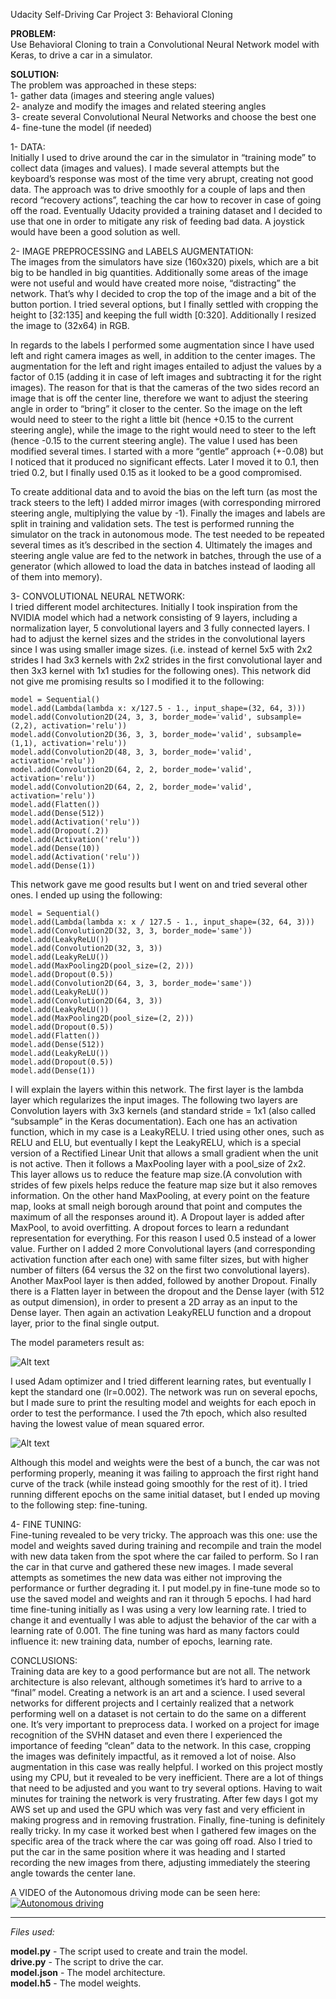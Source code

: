 Udacity Self-Driving Car Project 3: Behavioral Cloning

<b>PROBLEM:</b> <br>
Use Behavioral Cloning to train a Convolutional Neural Network model with Keras, to drive a car in a simulator.


<b>SOLUTION:</b><br>
The problem was approached in these steps:<br>
1- gather data (images and steering angle values)<br>
2- analyze and modify the images and related steering angles<br>
3- create several Convolutional Neural Networks and choose the best one<br>
4- fine-tune the model (if needed)<br>

1- DATA:<br>
Initially I used to drive around the car in the simulator in “training mode” to collect data (images and values). I made several attempts but the keyboard’s response was most of the time very abrupt, creating not good data.
The approach was to drive smoothly for a couple of laps and then record “recovery actions”, teaching the car how to recover in case of going off the road.
Eventually Udacity provided a training dataset and I decided to use that one in order to mitigate any risk of feeding bad data. A joystick would have been a good solution as well.


2- IMAGE PREPROCESSING and LABELS AUGMENTATION:<br>
The images from the simulators have size (160x320) pixels, which are a bit big to be handled in big quantities.
Additionally some areas of the image were not useful and would have created more noise, “distracting” the network. 
That’s why I decided to crop the top of the image and a bit of the button portion. I tried several options, but I finally settled with cropping the height to [32:135] and keeping the full width [0:320].
Additionally I resized the image to (32x64) in RGB.

In regards to the labels I performed some augmentation since I have used left and right camera images as well, in addition to the center images.
The augmentation for the left and right images entailed to adjust the values by a factor of 0.15 (adding it in case of left images and subtracting it for the right images).
The reason for that is that the cameras of the two sides record an image that is off the center line, therefore we want to adjust the steering angle in order to “bring” it closer to the center.
So the image on the left would need to steer to the right a little bit (hence +0.15 to the current steering angle), while the image to the right would need to steer to the left (hence -0.15 to the current steering angle).
The value I used has been modified several times. I started with a more “gentle” approach (+-0.08) but I noticed that it produced no significant effects. Later I moved it to 0.1, then tried 0.2, but I finally used 0.15 as it looked to be a good compromised.

 To create additional data and to avoid the bias on the left turn (as most the track steers to the left) I added mirror images (with corresponding mirrored steering angle, multiplying the value by -1).
Finally the images and labels are split in training and validation sets. The test is performed running the simulator on the track in autonomous mode.
The test needed to be repeated several times as it’s described in the section 4.
Ultimately the images and steering angle value are fed to the network in batches, through the use of a generator (which allowed to load the data in batches instead of laoding all of them into memory).

3- CONVOLUTIONAL NEURAL NETWORK:<br>
I tried different model architectures. Initially I took inspiration from the NVIDIA model which had a network consisting of 9 layers, including a normalization layer, 5 convolutional layers
and 3 fully connected layers.
I had to adjust the kernel sizes and the strides in the convolutional layers since I was using smaller image sizes. (i.e. instead of kernel 5x5 with 2x2 strides I had 3x3 kernels with 2x2 strides in the first convolutional layer and then 3x3 kernel with 1x1 studies for the following ones). 
This network did not give me promising results so I modified it to the following:

    model = Sequential()
    model.add(Lambda(lambda x: x/127.5 - 1., input_shape=(32, 64, 3)))
    model.add(Convolution2D(24, 3, 3, border_mode='valid', subsample=(2,2), activation='relu'))
    model.add(Convolution2D(36, 3, 3, border_mode='valid', subsample=(1,1), activation='relu'))
    model.add(Convolution2D(48, 3, 3, border_mode='valid', activation='relu'))
    model.add(Convolution2D(64, 2, 2, border_mode='valid', activation='relu'))
    model.add(Convolution2D(64, 2, 2, border_mode='valid', activation='relu'))
    model.add(Flatten())
    model.add(Dense(512))
    model.add(Activation('relu'))
    model.add(Dropout(.2))
    model.add(Activation('relu'))
    model.add(Dense(10))
    model.add(Activation('relu'))
    model.add(Dense(1))

This network gave me good results but I went on and tried several other ones. I ended up using the following:

    model = Sequential()
    model.add(Lambda(lambda x: x / 127.5 - 1., input_shape=(32, 64, 3)))
    model.add(Convolution2D(32, 3, 3, border_mode='same'))
    model.add(LeakyReLU())
    model.add(Convolution2D(32, 3, 3))
    model.add(LeakyReLU())
    model.add(MaxPooling2D(pool_size=(2, 2)))
    model.add(Dropout(0.5))
    model.add(Convolution2D(64, 3, 3, border_mode='same'))
    model.add(LeakyReLU())
    model.add(Convolution2D(64, 3, 3))
    model.add(LeakyReLU())
    model.add(MaxPooling2D(pool_size=(2, 2)))
    model.add(Dropout(0.5))
    model.add(Flatten())
    model.add(Dense(512))
    model.add(LeakyReLU())
    model.add(Dropout(0.5))
    model.add(Dense(1))

I will explain the layers within this network.
The first layer is the lambda layer which regularizes the input images.
The following two layers are Convolution layers with 3x3 kernels (and standard stride = 1x1 (also called “subsample” in the Keras documentation).
Each one has an activation function, which in my case is a LeakyRELU. I tried using other ones, such as RELU and ELU, but eventually I kept the LeakyRELU, which is a special version of a Rectified Linear Unit that allows a small gradient when the unit is not active.
Then it follows a MaxPooling layer with a pool_size of 2x2.
This layer allows us to reduce the feature map size.(A convolution with strides of few pixels helps reduce the feature map size but it also removes information. On the other hand MaxPooling, at every point on the feature map, looks at small neigh borough around that point and computes the maximum of all the responses around it).
A Dropout layer is added after MaxPool, to avoid overfitting. A dropout forces to learn a redundant representation for everything. For this reason I used 0.5 instead of a lower value.
Further on I added 2 more Convolutional layers (and corresponding activation function after each one) with same filter sizes, but with higher number of filters (64 versus the 32 on the first two convolutional layers).
Another MaxPool layer is then added, followed by another Dropout.
Finally there is a Flatten layer in between the dropout and the Dense layer (with 512 as output dimension), in order to present a 2D array as an input to the Dense layer.
Then again an activation LeakyRELU function and a dropout layer, prior to the final single output.

The model parameters result as:

![Alt text](https://cloud.githubusercontent.com/assets/13647664/21406075/b94b5806-c797-11e6-9571-6aff694a7d2c.png)


I used Adam optimizer and I tried different learning rates, but eventually I kept the standard one (lr=0.002).
The network was run on several epochs, but I made sure to print the resulting model and weights for each epoch in order to test the performance.
I used the 7th epoch, which also resulted having the lowest value of mean squared error.

![Alt text](https://cloud.githubusercontent.com/assets/13647664/21406366/40f3de3a-c799-11e6-9ac6-9f7cb3eae549.png)


Although this model and weights were the best of a bunch, the car was not performing properly, meaning it was failing to approach the first right hand curve of the track (while instead going smoothly for the rest of it).
I tried running different epochs on the same initial dataset, but I ended up moving to the following step: fine-tuning.


4- FINE TUNING:<br>
Fine-tuning revealed to be very tricky. 
The approach was this one: use the model and weights saved during training and recompile and train the model with new data taken from the spot where the car failed to perform. 
So I ran the car in that curve and gathered these new images. I made several attempts as sometimes the new data was either not improving the performance or further degrading it.
I put model.py in fine-tune mode so to use the saved model and weights and ran it through 5 epochs.
I had hard time fine-tuning initially as I was using a very low learning rate. I tried to change it and eventually I was able to adjust the behavior of the car with a learning rate of 0.001.
The fine tuning was hard as many factors could influence it: new training data, number of epochs, learning rate.


CONCLUSIONS:<br>
Training data are key to a good performance but are not all. The network architecture is also relevant, although sometimes it’s hard to arrive to a “final” model. Creating a network is an art and a science. I used several networks for different projects and I certainly realized that a network performing well on a dataset is not certain to do the same on a different one.
It’s very important to preprocess data. I worked on a project for image recognition of the SVHN dataset and even there I experienced the importance of feeding “clean” data to the network.
In this case, cropping the images was definitely impactful, as it removed a lot of noise.
Also augmentation in this case was really helpful.
I worked on this project mostly using my CPU, but it revealed to be very inefficient. There are a lot of things that need to be adjusted and you want to try several options. Having to wait minutes for training the network is very frustrating.
After few days I got my AWS set up and used the GPU which was very fast and very efficient in making progress and in removing frustration.
Finally, fine-tuning is definitely really tricky. In my case it worked best when I gathered few images on the specific area of the track where the car was going off road. Also I tried to put the car in the same position where it was heading and I started recording the new images from there, adjusting immediately the steering angle towards the center lane.

A VIDEO of the Autonomous driving mode can be seen here:<br>
[![Autonomous driving](http://img.youtube.com/vi/cdMVPxF6kw4/0.jpg)](http://www.youtube.com/watch?v=cdMVPxF6kw4)

______________

<i>Files used:</i><br>

<b>model.py</b> - The script used to create and train the model. <br>
<b>drive.py</b> - The script to drive the car.<br>
<b>model.json</b> - The model architecture.<br>
<b>model.h5</b> - The model weights.<br>


